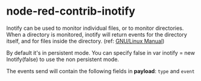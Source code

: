 # node-red-contrib-inotify
Inotify can be used to monitor individual files, or to monitor directories. When a directory is monitored, inotify will return events for the directory itself, and for files inside the directory. (ref: [GNU/Linux Manual](http://www.kernel.org/doc/man-pages/online/pages/man7/inotify.7.html))

By default it's in persistent mode. You can specify false in var inotify = new Inotify(false) to use the non persistent mode.

The events send will contain the following fields in **payload**: ```type``` and ```event```
